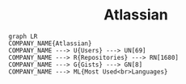 <h1 align="center">Atlassian</h1>

```mermaid
graph LR
COMPANY_NAME{Atlassian}
COMPANY_NAME ---> U{Users} ---> UN[69]
COMPANY_NAME ---> R{Repositories} ---> RN[1680]
COMPANY_NAME ---> G{Gists} ---> GN[8]
COMPANY_NAME ---> ML{Most Used<br>Languages}
```
